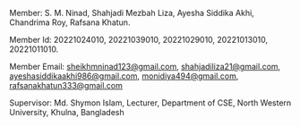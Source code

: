 Member: S. M. Ninad, Shahjadi Mezbah Liza, Ayesha Siddika Akhi, Chandrima Roy, Rafsana Khatun.

Member Id: 20221024010, 20221039010, 20221029010, 20221013010, 20221011010.

Member Email: sheikhmninad123@gmail.com,
shahjadiliza21@gmail.com,
ayeshasiddikaakhi986@gmail.com,
monidiya494@gmail.com,
rafsanakhatun333@gmail.com

Supervisor: Md. Shymon Islam, Lecturer, Department of CSE, North Western University, Khulna, Bangladesh

